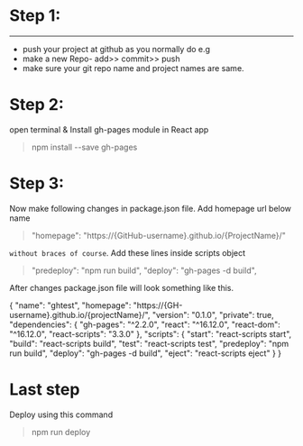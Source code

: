 # Step 1:
***
- push your project at github as you normally do e.g
- make a new Repo- add>> commit>> push
- make sure your git repo name and project names are same.
# Step 2: 
open terminal & Install gh-pages module in React app
> npm install --save gh-pages

# Step 3:
Now make following changes in package.json file.
Add homepage url below name
> "homepage": "https://{GitHub-username}.github.io/{ProjectName}/" 

 `without braces of course`.
Add these lines inside scripts object

> "predeploy": "npm run build",
    "deploy": "gh-pages -d build",


After changes package.json file will look something like this.

{
  "name": "ghtest",
  "homepage": "https://{GH-username}.github.io/{projectName}/", 
  "version": "0.1.0",
  "private": true,
  "dependencies": {
    "gh-pages": "^2.2.0",
    "react": "^16.12.0",
    "react-dom": "^16.12.0",
    "react-scripts": "3.3.0"
  },
  "scripts": {
    "start": "react-scripts start",
    "build": "react-scripts build",
    "test": "react-scripts test",
    "predeploy": "npm run build",
    "deploy": "gh-pages -d build",
    "eject": "react-scripts eject"
  }
}

# Last step 
Deploy using this command

> npm run deploy